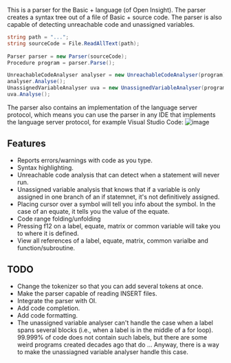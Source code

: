 This is a parser for the Basic + language (of Open Insight). The parser creates a syntax tree out of a file of Basic + source code. The parser is also capable of detecting unreachable code and unassigned variables.


``` csharp
string path = "...";
string sourceCode = File.ReadAllText(path);
     
Parser parser = new Parser(sourceCode);
Procedure program = parser.Parse();

UnreachableCodeAnalyser analyser = new UnreachableCodeAnalyser(program);
analyser.Analyse();
UnassignedVariableAnalyser uva = new UnassignedVariableAnalyser(program);
uva.Analyse();
```
The parser also contains an implementation of the language server protocol, which means you can use the parser in any IDE that implements the language server protocol, for example Visual Studio Code:
![image](https://user-images.githubusercontent.com/87922814/175839994-065ceeab-476c-4ef5-abf8-ed7ba597f07d.png)

Features
----------
* Reports errors/warnings with code as you type. 
* Syntax highlighting.
* Unreachable code analysis that can  detect when a statement will never run.
* Unassigned variable analysis that knows that if a variable is only assigned in one branch of an if statemnet, it's not definitively assigned.
* Placing cursor over a symbol will tell you info about the symbol. In the case of an equate, it tells you the value of the equate.
* Code range folding/unfolding
* Pressing f12 on a label, equate, matrix or common variable will take you to where it is defined.
* View all references of a label, equate, matrix, common varialbe and function/subroutine.



TODO
-----
* Change the tokenizer so that you can add several tokens at once.
* Make the parser capable of reading INSERT files.
* Integrate the parser with OI.
* Add code completion.
* Add code formatting.
* The unassigned variable analyser can't handle the case when a label spans several blocks (i.e., when a label is in the middle of a for loop). 99.999% of code does not contain such labels, but there are some weird programs created decades ago that do ... Anyway, there is a way to make the unassiagned variable analyser handle this case.
